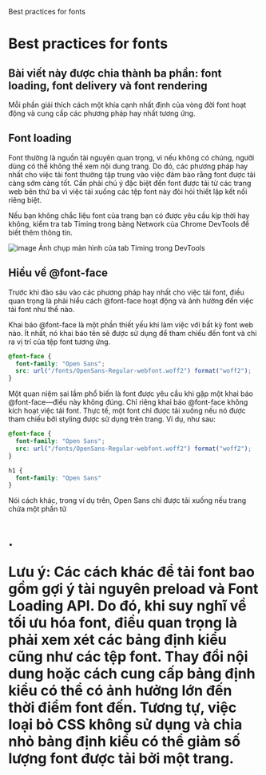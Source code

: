 Best practices for fonts

# Best practices for fonts

## Bài viết này được chia thành ba phần: font loading, font delivery và font rendering
Mỗi phần giải thích cách một khía cạnh nhất định của vòng đời font hoạt động và cung cấp các phương pháp hay nhất tương ứng.

## Font loading
Font thường là nguồn tài nguyên quan trọng, vì nếu không có chúng, người dùng có thể không thể xem nội dung trang.
Do đó, các phương pháp hay nhất cho việc tải font thường tập trung vào việc đảm bảo rằng font được tải càng sớm càng tốt.
Cần phải chú ý đặc biệt đến font được tải từ các trang web bên thứ ba vì việc tải xuống các tệp font này đòi hỏi thiết lập kết nối riêng biệt.

Nếu bạn không chắc liệu font của trang bạn có được yêu cầu kịp thời hay không, kiểm tra tab Timing trong bảng Network của Chrome DevTools để biết thêm thông tin.

![image](https://github.com/mid-guy/web.dev/assets/99194082/9037da74-282a-4428-b6ed-7df4681952d7)
Ảnh chụp màn hình của tab Timing trong DevTools

## Hiểu về @font-face
Trước khi đào sâu vào các phương pháp hay nhất cho việc tải font, điều quan trọng là phải hiểu cách @font-face hoạt động và ảnh hưởng đến việc tải font như thế nào.

Khai báo @font-face là một phần thiết yếu khi làm việc với bất kỳ font web nào.
Ít nhất, nó khai báo tên sẽ được sử dụng để tham chiếu đến font và chỉ ra vị trí của tệp font tương ứng.

```css
@font-face {
  font-family: "Open Sans";
  src: url("/fonts/OpenSans-Regular-webfont.woff2") format("woff2");
}
```

Một quan niệm sai lầm phổ biến là font được yêu cầu khi gặp một khai báo @font-face—điều này không đúng.
Chỉ riêng khai báo @font-face không kích hoạt việc tải font.
Thực tế, một font chỉ được tải xuống nếu nó được tham chiếu bởi styling được sử dụng trên trang. Ví dụ, như sau:

```css
@font-face {
  font-family: "Open Sans";
  src: url("/fonts/OpenSans-Regular-webfont.woff2") format("woff2");
}

h1 {
  font-family: "Open Sans"
}
```

Nói cách khác, trong ví dụ trên, Open Sans chỉ được tải xuống nếu trang chứa một phần tử <h1>.

Lưu ý: Các cách khác để tải font bao gồm gợi ý tài nguyên preload và Font Loading API.
Do đó, khi suy nghĩ về tối ưu hóa font, điều quan trọng là phải xem xét các bảng định kiểu cũng như các tệp font.
Thay đổi nội dung hoặc cách cung cấp bảng định kiểu có thể có ảnh hưởng lớn đến thời điểm font đến.
Tương tự, việc loại bỏ CSS không sử dụng và chia nhỏ bảng định kiểu có thể giảm số lượng font được tải bởi một trang.
